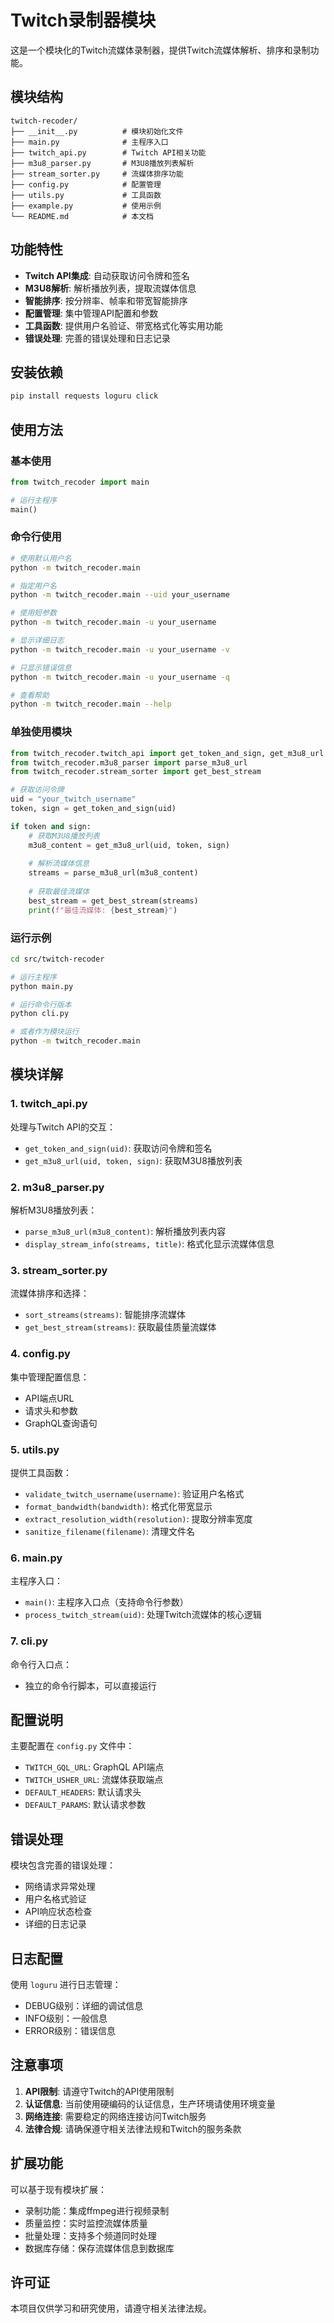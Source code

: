 # Twitch录制器模块

这是一个模块化的Twitch流媒体录制器，提供Twitch流媒体解析、排序和录制功能。

## 模块结构

```
twitch-recoder/
├── __init__.py          # 模块初始化文件
├── main.py              # 主程序入口
├── twitch_api.py        # Twitch API相关功能
├── m3u8_parser.py       # M3U8播放列表解析
├── stream_sorter.py     # 流媒体排序功能
├── config.py            # 配置管理
├── utils.py             # 工具函数
├── example.py           # 使用示例
└── README.md            # 本文档
```

## 功能特性

- **Twitch API集成**: 自动获取访问令牌和签名
- **M3U8解析**: 解析播放列表，提取流媒体信息
- **智能排序**: 按分辨率、帧率和带宽智能排序
- **配置管理**: 集中管理API配置和参数
- **工具函数**: 提供用户名验证、带宽格式化等实用功能
- **错误处理**: 完善的错误处理和日志记录

## 安装依赖

```bash
pip install requests loguru click
```

## 使用方法

### 基本使用

```python
from twitch_recoder import main

# 运行主程序
main()
```

### 命令行使用

```bash
# 使用默认用户名
python -m twitch_recoder.main

# 指定用户名
python -m twitch_recoder.main --uid your_username

# 使用短参数
python -m twitch_recoder.main -u your_username

# 显示详细日志
python -m twitch_recoder.main -u your_username -v

# 只显示错误信息
python -m twitch_recoder.main -u your_username -q

# 查看帮助
python -m twitch_recoder.main --help
```

### 单独使用模块

```python
from twitch_recoder.twitch_api import get_token_and_sign, get_m3u8_url
from twitch_recoder.m3u8_parser import parse_m3u8_url
from twitch_recoder.stream_sorter import get_best_stream

# 获取访问令牌
uid = "your_twitch_username"
token, sign = get_token_and_sign(uid)

if token and sign:
    # 获取M3U8播放列表
    m3u8_content = get_m3u8_url(uid, token, sign)
    
    # 解析流媒体信息
    streams = parse_m3u8_url(m3u8_content)
    
    # 获取最佳流媒体
    best_stream = get_best_stream(streams)
    print(f"最佳流媒体: {best_stream}")
```

### 运行示例

```bash
cd src/twitch-recoder

# 运行主程序
python main.py

# 运行命令行版本
python cli.py

# 或者作为模块运行
python -m twitch_recoder.main
```

## 模块详解

### 1. twitch_api.py

处理与Twitch API的交互：

- `get_token_and_sign(uid)`: 获取访问令牌和签名
- `get_m3u8_url(uid, token, sign)`: 获取M3U8播放列表

### 2. m3u8_parser.py

解析M3U8播放列表：

- `parse_m3u8_url(m3u8_content)`: 解析播放列表内容
- `display_stream_info(streams, title)`: 格式化显示流媒体信息

### 3. stream_sorter.py

流媒体排序和选择：

- `sort_streams(streams)`: 智能排序流媒体
- `get_best_stream(streams)`: 获取最佳质量流媒体

### 4. config.py

集中管理配置信息：

- API端点URL
- 请求头和参数
- GraphQL查询语句

### 5. utils.py

提供工具函数：

- `validate_twitch_username(username)`: 验证用户名格式
- `format_bandwidth(bandwidth)`: 格式化带宽显示
- `extract_resolution_width(resolution)`: 提取分辨率宽度
- `sanitize_filename(filename)`: 清理文件名

### 6. main.py

主程序入口：

- `main()`: 主程序入口点（支持命令行参数）
- `process_twitch_stream(uid)`: 处理Twitch流媒体的核心逻辑

### 7. cli.py

命令行入口点：

- 独立的命令行脚本，可以直接运行

## 配置说明

主要配置在 `config.py` 文件中：

- `TWITCH_GQL_URL`: GraphQL API端点
- `TWITCH_USHER_URL`: 流媒体获取端点
- `DEFAULT_HEADERS`: 默认请求头
- `DEFAULT_PARAMS`: 默认请求参数

## 错误处理

模块包含完善的错误处理：

- 网络请求异常处理
- 用户名格式验证
- API响应状态检查
- 详细的日志记录

## 日志配置

使用 `loguru` 进行日志管理：

- DEBUG级别：详细的调试信息
- INFO级别：一般信息
- ERROR级别：错误信息

## 注意事项

1. **API限制**: 请遵守Twitch的API使用限制
2. **认证信息**: 当前使用硬编码的认证信息，生产环境请使用环境变量
3. **网络连接**: 需要稳定的网络连接访问Twitch服务
4. **法律合规**: 请确保遵守相关法律法规和Twitch的服务条款

## 扩展功能

可以基于现有模块扩展：

- 录制功能：集成ffmpeg进行视频录制
- 质量监控：实时监控流媒体质量
- 批量处理：支持多个频道同时处理
- 数据库存储：保存流媒体信息到数据库

## 许可证

本项目仅供学习和研究使用，请遵守相关法律法规。
